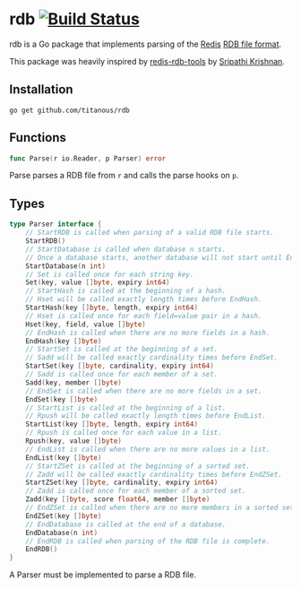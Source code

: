 # rdb [![Build Status](https://travis-ci.org/titanous/rdb.png?branch=master)](https://travis-ci.org/titanous/rdb)

rdb is a Go package that implements parsing of the [Redis](http://redis.io) [RDB
file format](https://github.com/sripathikrishnan/redis-rdb-tools/blob/master/docs/RDB_File_Format.textile).

This package was heavily inspired by
[redis-rdb-tools](https://github.com/sripathikrishnan/redis-rdb-tools) by
[Sripathi Krishnan](https://github.com/sripathikrishnan).

## Installation

```
go get github.com/titanous/rdb
```

## Functions

```go
func Parse(r io.Reader, p Parser) error
```

Parse parses a RDB file from `r` and calls the parse hooks on `p`.

## Types

```go
type Parser interface {
    // StartRDB is called when parsing of a valid RDB file starts.
    StartRDB()
    // StartDatabase is called when database n starts.
    // Once a database starts, another database will not start until EndDatabase is called.
    StartDatabase(n int)
    // Set is called once for each string key.
    Set(key, value []byte, expiry int64)
    // StartHash is called at the beginning of a hash.
    // Hset will be called exactly length times before EndHash.
    StartHash(key []byte, length, expiry int64)
    // Hset is called once for each field=value pair in a hash.
    Hset(key, field, value []byte)
    // EndHash is called when there are no more fields in a hash.
    EndHash(key []byte)
    // StartSet is called at the beginning of a set.
    // Sadd will be called exactly cardinality times before EndSet.
    StartSet(key []byte, cardinality, expiry int64)
    // Sadd is called once for each member of a set.
    Sadd(key, member []byte)
    // EndSet is called when there are no more fields in a set.
    EndSet(key []byte)
    // StartList is called at the beginning of a list.
    // Rpush will be called exactly length times before EndList.
    StartList(key []byte, length, expiry int64)
    // Rpush is called once for each value in a list.
    Rpush(key, value []byte)
    // EndList is called when there are no more values in a list.
    EndList(key []byte)
    // StartZSet is called at the beginning of a sorted set.
    // Zadd will be called exactly cardinality times before EndZSet.
    StartZSet(key []byte, cardinality, expiry int64)
    // Zadd is called once for each member of a sorted set.
    Zadd(key []byte, score float64, member []byte)
    // EndZSet is called when there are no more members in a sorted set.
    EndZSet(key []byte)
    // EndDatabase is called at the end of a database.
    EndDatabase(n int)
    // EndRDB is called when parsing of the RDB file is complete.
    EndRDB()
}
```

A Parser must be implemented to parse a RDB file.
